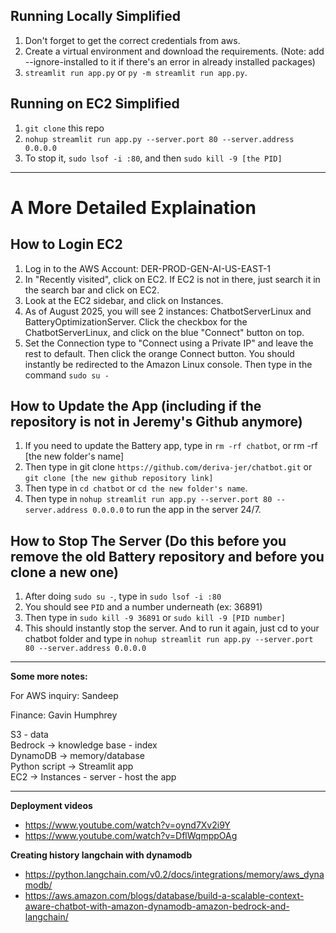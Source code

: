 ## Running Locally Simplified

1. Don't forget to get the correct credentials from aws.
2. Create a virtual environment and download the requirements. (Note: add --ignore-installed to it if there's an error in already installed packages)
3. `streamlit run app.py` or `py -m streamlit run app.py`.

## Running on EC2 Simplified
1. `git clone` this repo
2. `nohup streamlit run app.py --server.port 80 --server.address 0.0.0.0`
3. To stop it, `sudo lsof -i :80`, and then `sudo kill -9 [the PID]`

---

# A More Detailed Explaination

## How to Login EC2
1. Log in to the AWS Account: DER-PROD-GEN-AI-US-EAST-1
2. In "Recently visited", click on EC2. If EC2 is not in there, just search it in the search bar and click on EC2.
3. Look at the EC2 sidebar, and click on Instances.
4. As of August 2025, you will see 2 instances: ChatbotServerLinux and BatteryOptimizationServer. Click the checkbox for the ChatbotServerLinux, and click on the blue "Connect" button on top.
5. Set the Connection type to "Connect using a Private IP" and leave the rest to default. Then click the orange Connect button.
You should instantly be redirected to the Amazon Linux console. Then type in the command `sudo su -`

## How to Update the App (including if the repository is not in Jeremy's Github anymore)
1. If you need to update the Battery app, type in `rm -rf chatbot`, or rm -rf [the new folder's name]
2. Then type in git clone `https://github.com/deriva-jer/chatbot.git` or `git clone [the new github repository link]`
3. Then type in `cd chatbot` or `cd the new folder's name`.
4. Then type in `nohup streamlit run app.py --server.port 80 --server.address 0.0.0.0` to run the app in the server 24/7.

## How to Stop The Server (Do this before you remove the old Battery repository and before you clone a new one)
1. After doing `sudo su -`, type in `sudo lsof -i :80`
2. You should see `PID` and a number underneath (ex: 36891)
3. Then type in `sudo kill -9 36891` or `sudo kill -9 [PID number]`
4. This should instantly stop the server. And to run it again, just cd to your chatbot folder and type in `nohup streamlit run app.py --server.port 80 --server.address 0.0.0.0`

---

**Some more notes:**

For AWS inquiry: Sandeep

Finance: Gavin Humphrey

S3 - data \
Bedrock -> knowledge base - index \
DynamoDB -> memory/database \
Python script -> Streamlit app \
EC2 -> Instances - server - host the app

---

**Deployment videos**
- https://www.youtube.com/watch?v=oynd7Xv2i9Y
- https://www.youtube.com/watch?v=DflWqmppOAg

**Creating history langchain with dynamodb**
- https://python.langchain.com/v0.2/docs/integrations/memory/aws_dynamodb/
- https://aws.amazon.com/blogs/database/build-a-scalable-context-aware-chatbot-with-amazon-dynamodb-amazon-bedrock-and-langchain/
